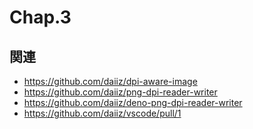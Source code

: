 # Chap.3
## 関連
- https://github.com/daiiz/dpi-aware-image
- https://github.com/daiiz/png-dpi-reader-writer
- https://github.com/daiiz/deno-png-dpi-reader-writer
- https://github.com/daiiz/vscode/pull/1
